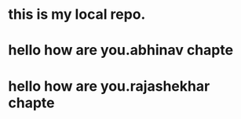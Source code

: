 # this is my local repo.
# hello how are you.abhinav chapte

# hello how are you.rajashekhar chapte

